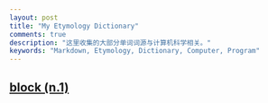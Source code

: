 ```yaml
---
layout: post
title: "My Etymology Dictionary"
comments: true
description: "这里收集的大部分单词词源与计算机科学相关。"
keywords: "Markdown, Etymology, Dictionary, Computer, Program"
---
```


## [block (n.1)](https://www.etymonline.com/word/block#etymonline_v_13617)


